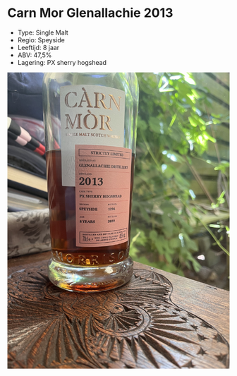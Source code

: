 # Carn Mor Glenallachie 2013

- Type: Single Malt
- Regio: Speyside
- Leeftijd: 8 jaar
- ABV: 47,5%
- Lagering: PX sherry hogshead

![Carn Mor Glenallachie 2013](/images/cm-glenallachie-2013.jpg)
